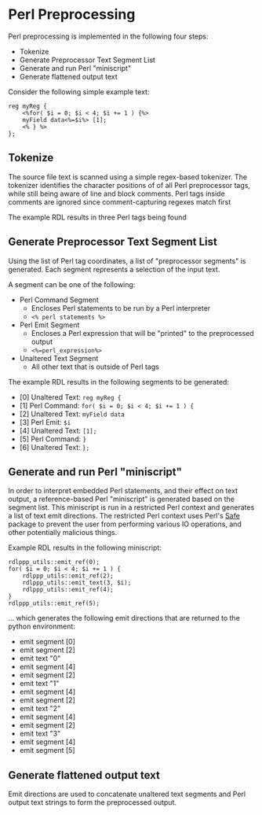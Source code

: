 # Perl Preprocessing

Perl preprocessing is implemented in the following four steps:

- Tokenize
- Generate Preprocessor Text Segment List
- Generate and run Perl "miniscript"
- Generate flattened output text

Consider the following simple example text:

```
reg myReg {
    <%for( $i = 0; $i < 4; $i += 1 ) {%>
    myField data<%=$i%> [1];
    <% } %>
};
```

## Tokenize
The source file text is scanned using a simple regex-based tokenizer.
The tokenizer identifies the character positions of of all Perl preprocessor
tags, while still being aware of line and block comments.
Perl tags inside comments are ignored since comment-capturing regexes match first

The example RDL results in three Perl tags being found

## Generate Preprocessor Text Segment List
Using the list of Perl tag coordinates, a list of "preprocessor segments" is
generated. Each segment represents a selection of the input text.

A segment can be one of the following:

- Perl Command Segment
    - Encloses Perl statements to be run by a Perl interpreter
    - `<% perl statements %>`
- Perl Emit Segment
    - Encloses a Perl expression that will be "printed" to the preprocessed output
    - `<%=perl_expression%>`
- Unaltered Text Segment
    - All other text that is outside of Perl tags
    
The example RDL results in the following segments to be generated:

- [0] Unaltered Text: `reg myReg {`
- [1] Perl Command: `for( $i = 0; $i < 4; $i += 1 ) {`
- [2] Unaltered Text: `myField data`
- [3] Perl Emit: `$i`
- [4] Unaltered Text: `[1];`
- [5] Perl Command: `}`
- [6] Unaltered Text: `};`

## Generate and run Perl "miniscript"

In order to interpret embedded Perl statements, and their effect on text output,
a reference-based Perl "miniscript" is generated based on the segment list.
This miniscript is run in a restricted Perl context and generates a list of
text emit directions.
The restricted Perl context uses Perl's [Safe](https://perldoc.perl.org/Safe.html)
package to prevent the user from performing various IO operations, and other
potentially malicious things.

Example RDL results in the following miniscript:

```
rdlppp_utils::emit_ref(0);
for( $i = 0; $i < 4; $i += 1 ) {
    rdlppp_utils::emit_ref(2);
    rdlppp_utils::emit_text(3, $i);
    rdlppp_utils::emit_ref(4);
}
rdlppp_utils::emit_ref(5);
```

... which generates the following emit directions that are returned to the
python environment:

- emit segment [0]
- emit segment [2]
- emit text "0"
- emit segment [4]
- emit segment [2]
- emit text "1"
- emit segment [4]
- emit segment [2]
- emit text "2"
- emit segment [4]
- emit segment [2]
- emit text "3"
- emit segment [4]
- emit segment [5]

## Generate flattened output text

Emit directions are used to concatenate unaltered text segments and Perl output text
strings to form the preprocessed output.

